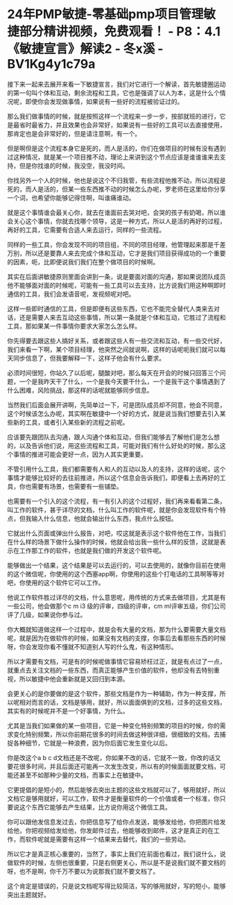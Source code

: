 # 24年PMP敏捷-零基础pmp项目管理敏捷部分精讲视频，免费观看！ - P8：4.1《敏捷宣言》解读2 - 冬x溪 - BV1Kg4y1c79a

接下来一起来去展开来看一下敏捷宣言，我们对它进行一个解读，首先敏捷圈运动的第一句叫个体和互动，剩余流程和工具，它也是强调了以人为本，这是什么个情况呢，即使你会发现做事情，如果说有一些好的流程被验证过的。

那么我们做事情的时候，就是按照这样一个流程来一步一步，按部就班的进行，它是最省时最省力，并且效果也会非常好，如果说有一些好的工具可以去直接使用，那肯定也是会非常好的，但是请注意啊，有一个。

但是啊但是这个流程本身它是死的，而人是活的，你们在做项目的时候有没有遇到过这种情况，就是某一个项目推不动，理论上来讲到这个节点应该是谁谁谁来去支持，但是你找谁的时候，我没空，我没时间。

你找另外一个人的时候，他也是说这个不归我管，有些流程他推不动，所以流程是死的，而人是活的，但某一些东西推不动的时候怎么办呢，罗老师在这里给你分享一个词，也希望你能够记得住啊，叫谁痛谁动。

就是这个事情谁会最关心你，就去在谁面前去哭对吧，会哭的孩子有奶喝，所以谁会关心这个事情，你就去找哪个领导，这是一种方式，所以人是活的再好的过程，再好的工具，它需要有合适人来去运行，同样的一些流程。

同样的一些工具，你会发现不同的项目组，不同的项目经理，他管理起来那是千差万别，所以还是要靠人来去完成个体和互动，它才是我们项目获得成功的一个重要的因素，呃，比即便说我们我们在整个做项目的时候啊。

其实在后面讲敏捷原则里面会讲到一条，说是要面对面的沟通，那如果说团队成员他不能够面对面的时候呢，可能有一些工具可以去支持，比方说我们用这种啊即时通信的工具，我们会发语音呢，发视频呢对吧。

这样一些即时通信的工具，但是即便有这些东西，它也不能完全替代人类来去对话，还是需要人来去互动这些事情，所以第一条就是个体和互动，它胜过了流程和工具，那如果某一件事情你要求大家怎么怎么样。

你先得要去跟这些人搞好关系，或者跟这些人有一些交流和互动，有一些交代好，我们来看一下啊，某个项目经理，他突然之间就说啊，这样的话呢呃我们就可以每天同步信息了，但我要解释一下，这样子他会有什么要求。

必须时间很短，你站久了以后呢，腿酸对吧，那么每天在开会的时候只回答三个问题，一个是我昨天干了什么，一个是我今天要干什么，一个是我干这个事情遇到了什么困难，风险挑战，那这样的话呢就能够同步信息。

当然我们后面会展开讲啊，先简单过一下，可是团队成员却不同意，他会不同意，这个时候该怎么办呢，其实啊在敏捷中一个好的方式，就是说当我们想要去引入某些新的工具，或者引入某些新的流程之前呢。

应该要先跟团队去沟通，跟人沟通个体和互动，但我们能够去了解他们是怎么想的，以及告诉他们说，用这些流程和工具，可能对我们有什么好处的时候，那么这个事情的推进可能会更好一点，因为人其实更重要。

不管引用什么工具，我们都需要有人和人的互动以及人的支持，这样的话呢，这个事情才能够比较好的去往前推进，所以这个信息会告诉我们，即便看上去再好的工具，你也需要有场景，也需要有一些铺垫。

也需要有一个引入的这个流程，有一有引入的这个过程好，我们再来看看第二条，叫工作的软件，甚于详尽的文档，什么叫工作的软件呢，就是你会发现软件有个特点，但我输入什么信息，他就会输出什么东西，我点什么按钮。

它就出什么页面或弹出什么报告，对吧，哎这就是表示这个软件他在工作，当我们在什么样的场景下做什么操作的时候，他就会给出我一些什么样的反馈，这就是表示在工作那工作的软件，也就是我们做的开发这个软件呢。

能够做出一个结果，这个结果是可以去运行的，可以去使用的，就像你目前在使用的这个微信呢，你使用的这个西塞app啊，你使用的这些个打电话的工具啊等等对吧，你使用的这个软件它可以工作。

他说工作软件胜过详尽的文档，什么意思呢，用传统的方式来去做项目，尤其是有一些公司，他会做那个c m i3 级的评审，四级的评审，cm ml评审五级，你们公司评了几级，如果说你参与过。

你大概就知道做这样一个过程中，就是会有大量的文档，那为什么要需要大量文档呢，就是因为在做软件的时候，如果没有文档的支撑，你事后去看那些东西的时候呀，你会发现你看不懂就不知道别人写的什么鬼，有这种情形。

所以才需要有文档，可是有的时候呢做事情它容易矫枉过正，就是有点过了一点，就重点去关注文档的一些东西，而真正能够产生价值的软件，他却没有去特别重视，所以敏捷中他会重新就是又回归到本源。

会更关心的是你要做的是这个软件，那些文档是作为一种辅助，作为一种支撑，所以呢相对而言的话，文档是够用，就好，所以面面俱到的文档，过多的这些文档，其实有的时候呢并不是一个好事情，为什么。

尤其是当我们如果做的某一些项目，它是一种变化特别频繁的项目的时候，你的需求变化特别频繁，所以你前期花很多的时间去做这种很详细，很细致的文档，去捕捉各种细节，它就是一种浪费，因为你后面它发生变化以后。

你是改这个a b c d文档还是不改呢，你如果不改的话，它就不一致，你改的话又要花很多时间，并且后面还可能再一次发生改变，所以有的时候面面就要文档，可能还甚至不如那种少量的文档，而事实上在敏捷中。

它更提倡的是短小的，然后能够去突出主题的这些文档就可以了，够用就好，所以文档它是够用就好，可以工作，软件才是衡量软件的一个价值或者一个标准，你只要说这个东西它能够去产生结果，比方说你用这个微信工具。

你可以跟他发信息发过去，你把信息写了给你点发送，能够发给他，你把图片给发给他，你把视频给发给他，你发邮件过去，他能够收到邮件，这才是真正的在工作，而软件呢就是需要有这样一个结果来去替代，我们的一些劳动。

所以它才是真正核心重要的，当然了，事实上我们在前面也看过，我们说什么，说做软件的时候，左侧也很重要，只是右侧更关心，所以是不是说我们就不要文档的呀，也不是啊，你千万不要以为说那我们就不要文档了。

这个肯定是错误的，只是说文档呢写得比较简洁，写的够用就好，写的短小，能够突出主题就好。